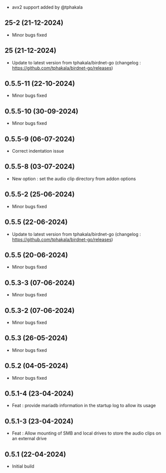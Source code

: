 - avx2 support added by @tphakala

## 25-2 (21-12-2024)
- Minor bugs fixed

## 25 (21-12-2024)
- Update to latest version from tphakala/birdnet-go (changelog : https://github.com/tphakala/birdnet-go/releases)
## 0.5.5-11 (22-10-2024)
- Minor bugs fixed
## 0.5.5-10 (30-09-2024)
- Minor bugs fixed
## 0.5.5-9 (06-07-2024)
- Correct indentation issue

## 0.5.5-8 (03-07-2024)
- New option : set the audio clip directory from addon options

## 0.5.5-2 (25-06-2024)
- Minor bugs fixed

## 0.5.5 (22-06-2024)
- Update to latest version from tphakala/birdnet-go (changelog : https://github.com/tphakala/birdnet-go/releases)
## 0.5.5 (20-06-2024)
- Minor bugs fixed
## 0.5.3-3 (07-06-2024)
- Minor bugs fixed
## 0.5.3-2 (07-06-2024)
- Minor bugs fixed
## 0.5.3 (26-05-2024)
- Minor bugs fixed
## 0.5.2 (04-05-2024)
- Minor bugs fixed
## 0.5.1-4 (23-04-2024)
- Feat : provide mariadb information in the startup log to allow its usage

## 0.5.1-3 (23-04-2024)
- Feat : Allow mounting of SMB and local drives to store the audio clips on an external drive

## 0.5.1 (22-04-2024)
- Initial build
